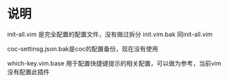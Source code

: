 # 说明

init-all.vim 是完全配置的配置文件，没有做过拆分
init.vim.bak 同init-all.vim

coc-settinsg.json.bak是coc的配置备份，现在没有使用

which-key.vim.base 用于配置快捷键提示的相关配置，可以做为参考，当前vim没有配置此插件
